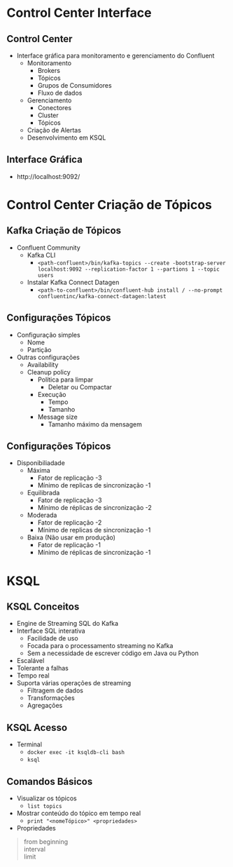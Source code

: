 # Control Center Interface

## Control Center 

- Interface gráfica para monitoramento e gerenciamento do Confluent 
  - Monitoramento  
    - Brokers 
    - Tópicos 
    - Grupos de Consumidores
    - Fluxo de dados
  - Gerenciamento 
    - Conectores 
    - Cluster 
    - Tópicos
  - Criação de Alertas 
  - Desenvolvimento em KSQL 

## Interface Gráfica 

- http://localhost:9092/

# Control Center Criação de Tópicos 

## Kafka Criação de Tópicos 

- Confluent Community 
  - Kafka CLI 
    - ```<path-confluent>/bin/kafka-topics --create -bootstrap-server localhost:9092 --replication-factor 1 --partions 1 --topic users```
  - Instalar Kafka Connect Datagen
    - ```<path-to-confluent>/bin/confluent-hub install / --no-prompt confluentinc/kafka-connect-datagen:latest```

## Configurações Tópicos  

- Configuração simples
  - Nome 
  - Partição
- Outras configurações 
  - Availability
  - Cleanup policy
    - Política para limpar
      - Deletar ou Compactar
    - Execução
      - Tempo 
      - Tamanho
    - Message size
      - Tamanho máximo da mensagem

## Configurações Tópicos 

- Disponibiliadade
  - Máxima
    - Fator de replicação -3
    - Mínimo de replicas de sincronização -1
  - Equilibrada 
    - Fator de replicação -3 
    - Mínimo de réplicas de sincronização -2
  - Moderada
    - Fator de replicação -2
    - Mínimo de replicas de sincronização -1
  - Baixa (Não usar em produção)
    - Fator de replicação -1
    - Mínimo de réplicas de sincronização -1 

# KSQL 

## KSQL Conceitos  

- Engine de Streaming SQL do Kafka
- Interface SQL interativa
  - Facilidade de uso
  - Focada para o processamento streaming no Kafka
  - Sem a necessidade de escrever código em Java ou Python
- Escalável
- Tolerante a falhas
- Tempo real 
- Suporta várias operações de streaming
  - Filtragem de dados
  - Transformações 
  - Agregações 

## KSQL Acesso

- Terminal
  - ```docker exec -it ksqldb-cli bash```
  - ```ksql```

## Comandos Básicos

- Visualizar os tópicos  
  - ```list topics```
- Mostrar conteúdo do tópico em tempo real
  - ```print "<nomeTópico>" <propriedades>```  
- Propriedades 

>from beginning   
       interval  
       limit

